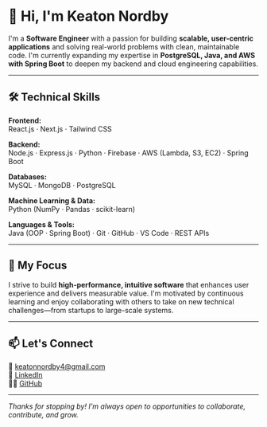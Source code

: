 # 👋 Hi, I'm Keaton Nordby

I'm a **Software Engineer** with a passion for building **scalable, user-centric applications** and solving real-world problems with clean, maintainable code. I'm currently expanding my expertise in **PostgreSQL, Java, and AWS with Spring Boot** to deepen my backend and cloud engineering capabilities.

---

## 🛠️ Technical Skills

**Frontend:**  
React.js · Next.js · Tailwind CSS

**Backend:**  
Node.js · Express.js · Python · Firebase · AWS (Lambda, S3, EC2) · Spring Boot

**Databases:**  
MySQL · MongoDB · PostgreSQL

**Machine Learning & Data:**  
Python (NumPy · Pandas · scikit-learn)

**Languages & Tools:**  
Java (OOP · Spring Boot) · Git · GitHub · VS Code · REST APIs

---

## 🎯 My Focus

I strive to build **high-performance, intuitive software** that enhances user experience and delivers measurable value. I'm motivated by continuous learning and enjoy collaborating with others to take on new technical challenges—from startups to large-scale systems.

---

## 📫 Let's Connect

📧 keatonnordby4@gmail.com  
🔗 [LinkedIn](https://www.linkedin.com/in/keaton-nordby-a056872a7/)  
👨‍💻 [GitHub](https://github.com/Keaton-Nordby)

---

_Thanks for stopping by! I'm always open to opportunities to collaborate, contribute, and grow._
